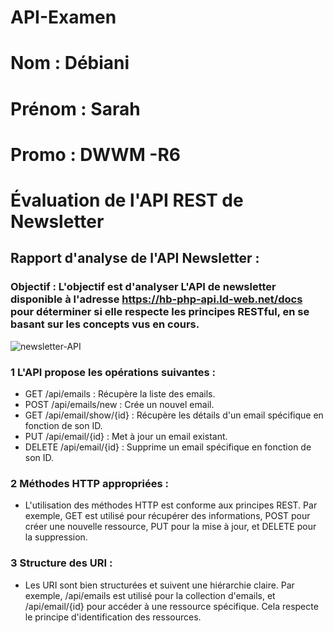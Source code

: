 # API-Examen
# Nom : Débiani 
# Prénom : Sarah
# Promo : DWWM -R6
# Évaluation de l'API REST de Newsletter
## Rapport d'analyse de l'API Newsletter : 
### Objectif : L'objectif est d'analyser L'API de newsletter disponible à l'adresse https://hb-php-api.ld-web.net/docs pour déterminer si elle respecte les principes RESTful, en se basant sur les concepts vus en cours.
![newsletter-API](https://github.com/user-attachments/assets/5245851b-0877-458b-a3ff-218941fa33a0)

### 1 L'API propose les opérations suivantes : 
+ GET /api/emails : Récupère la liste des emails.
+ POST /api/emails/new : Crée un nouvel email.
+ GET /api/email/show/{id} : Récupère les détails d'un email spécifique en fonction de son ID.
+ PUT /api/email/{id} : Met à jour un email existant.
+ DELETE /api/email/{id} : Supprime un email spécifique en fonction de son ID.
### 2 Méthodes HTTP appropriées  : 
+ L'utilisation des méthodes HTTP est conforme aux principes REST. Par exemple, GET est utilisé pour récupérer des informations, POST pour créer une nouvelle ressource, PUT pour la mise à jour, et DELETE pour la suppression.
### 3  Structure des URI : 
+ Les URI sont bien structurées et suivent une hiérarchie claire. Par exemple, /api/emails est utilisé pour la collection d'emails, et /api/email/{id} pour accéder à une ressource spécifique. Cela respecte le principe d'identification des ressources.
